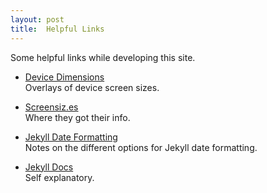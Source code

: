 ```yaml
---
layout: post
title:  Helpful Links
---
```


Some helpful links while developing this site.

- [Device Dimensions](http://stefhatcher.com/projects/device-dimensions/)  
Overlays of device screen sizes.  

- [Screensiz.es](http://screensiz.es/tablet)  
Where they got their info.  

- [Jekyll Date Formatting](http://alanwsmith.com/jekyll-liquid-date-formatting-examples)  
Notes on the different options for Jekyll date formatting.

- [Jekyll Docs](http://jekyllrb.com/docs/)  
Self explanatory.
